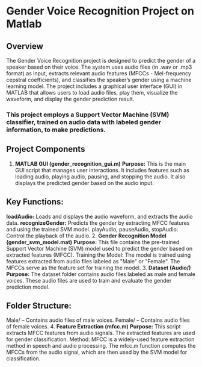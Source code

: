 # Gender Voice Recognition Project on Matlab
## Overview
The Gender Voice Recognition project is designed to predict the gender of a speaker based on their voice. The system uses audio files (in .wav or .mp3 format) as input, extracts relevant audio features (MFCCs - Mel-frequency cepstral coefficients), and classifies the speaker’s gender using a machine learning model. The project includes a graphical user interface (GUI) in MATLAB that allows users to load audio files, play them, visualize the waveform, and display the gender prediction result.

### This project employs a Support Vector Machine (SVM) classifier, trained on audio data with labeled gender information, to make predictions.

## Project Components
1. **MATLAB GUI (gender_recognition_gui.m)**
**Purpose:** This is the main GUI script that manages user interactions. It includes features such as loading audio, playing audio, pausing, and stopping the audio. It also displays the predicted gender based on the audio input.
## Key Functions:
**loadAudio:** Loads and displays the audio waveform, and extracts the audio data.
**recognizeGender:** Predicts the gender by extracting MFCC features and using the trained SVM model.
playAudio, pauseAudio, stopAudio: Control the playback of the audio.
2. **Gender Recognition Model (gender_svm_model.mat)**
**Purpose:** This file contains the pre-trained Support Vector Machine (SVM) model used to predict the gender based on extracted features (MFCC).
Training the Model: The model is trained using features extracted from audio files labeled as "Male" or "Female". The MFCCs serve as the feature set for training the model.
3. **Dataset (Audio/)**
**Purpose:** The dataset folder contains audio files labeled as male and female voices. These audio files are used to train and evaluate the gender prediction model.
## Folder Structure:
Male/ – Contains audio files of male voices.
Female/ – Contains audio files of female voices.
4. **Feature Extraction (mfcc.m)**
**Purpose:** This script extracts MFCC features from audio signals. The extracted features are used for gender classification.
Method: MFCC is a widely-used feature extraction method in speech and audio processing. The mfcc.m function computes the MFCCs from the audio signal, which are then used by the SVM model for classification.
